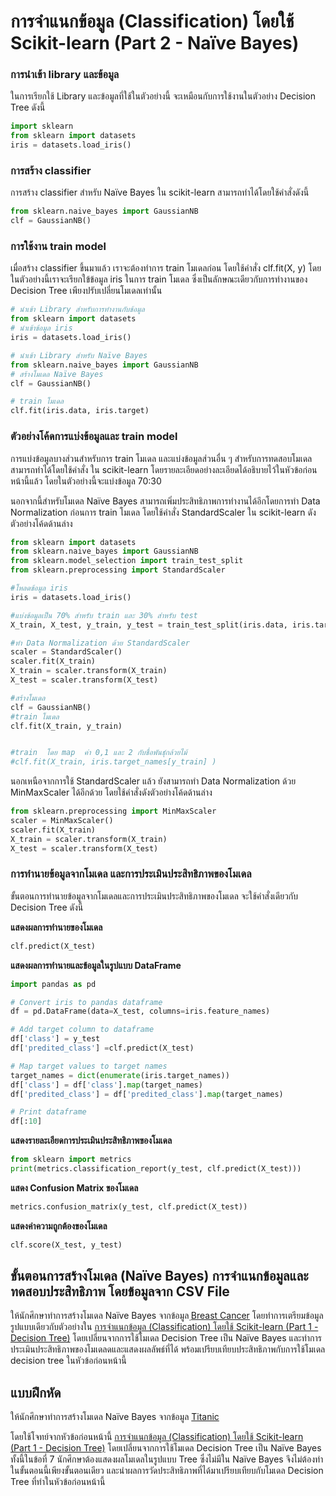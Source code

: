 # การจำแนกข้อมูล (Classification) โดยใช้ Scikit-learn (Part 2 - Naïve Bayes)

### การนำเข้า library และข้อมูล
ในการเรียกใช้ Library และข้อมูลที่ใช้ในตัวอย่างนี้ จะเหมือนกับการใช้งานในตัวอย่าง Decision Tree ดังนี้

```python
import sklearn
from sklearn import datasets
iris = datasets.load_iris()
```
 

### การสร้าง classifier 

การสร้าง classifier สำหรับ Naïve Bayes ใน scikit-learn สามารถทำได้โดยใช้คำสั่งดังนี้

```python
from sklearn.naive_bayes import GaussianNB
clf = GaussianNB()
```

### การใช้งาน train model
เมื่อสร้าง classifier ขึ้นมาแล้ว เราจะต้องทำการ train โมเดลก่อน โดยใช้คำสั่ง clf.fit(X, y)
โดยในตัวอย่างนี้เราจะเรียกใข้ข้อมูล iris ในการ train โมเดล ซึ่งเป็นลักษณะเดียวกับการทำงานของ Decision Tree เพียงปรับเปลี่ยนโมเดลเท่านั้น

```python
# นำเข้า Library สำหรับการทำงานกับข้อมูล
from sklearn import datasets
# นำเข้าข้อมูล iris
iris = datasets.load_iris()

# นำเข้า Library สำหรับ Naïve Bayes
from sklearn.naive_bayes import GaussianNB
# สร้างโมเดล Naïve Bayes
clf = GaussianNB()

# train โมเดล
clf.fit(iris.data, iris.target)
```


### ตัวอย่างโค้ดการแบ่งข้อมูลและ train model

การแบ่งข้อมูลบางส่วนสำหรับการ train โมเดล และแบ่งข้อมูลส่วนอื่น ๆ สำหรับการทดสอบโมเดล สามารถทำได้โดยใช้คำสั่ง  ใน scikit-learn โดยรายละเอียดอย่างละเอียดได้อธิบายไว้ในหัวข้อก่อนหน้านี้แล้ว โดยในตัวอย่างนี้จะแบ่งข้อมูล 70:30 

นอกจากนี้สำหรับโมเดล Naïve Bayes สามารถเพิ่มประสิทธิภาพการทำงานได้อีกโดยการทำ Data Normalization ก่อนการ train โมเดล โดยใช้คำสั่ง StandardScaler ใน scikit-learn ดังตัวอย่างโค้ดด้านล่าง

```python
from sklearn import datasets
from sklearn.naive_bayes import GaussianNB
from sklearn.model_selection import train_test_split
from sklearn.preprocessing import StandardScaler

#โหลดข้อมูล iris
iris = datasets.load_iris()

#แบ่งข้อมูลเป็น 70% สำหรับ train และ 30% สำหรับ test
X_train, X_test, y_train, y_test = train_test_split(iris.data, iris.target, test_size=0.3 ,stratify=y)

#ทำ Data Normalization ด้วย StandardScaler
scaler = StandardScaler()
scaler.fit(X_train)
X_train = scaler.transform(X_train)
X_test = scaler.transform(X_test)

#สร้างโมเดล
clf = GaussianNB()
#train โมเดล
clf.fit(X_train, y_train)


#train  โดย map  ค่า 0,1 และ 2 กับชื่อพันธุ์กล้วยไม้
#clf.fit(X_train, iris.target_names[y_train] )
```

นอกเหนือจากการใช้ StandardScaler แล้ว ยังสามารถทำ Data Normalization ด้วย MinMaxScaler ได้อีกด้วย โดยใช้คำสั่งดังตัวอย่างโค้ดด้านล่าง

```python
from sklearn.preprocessing import MinMaxScaler
scaler = MinMaxScaler()
scaler.fit(X_train)
X_train = scaler.transform(X_train)
X_test = scaler.transform(X_test)
```



### การทำนายข้อมูลจากโมเดล และการประเมินประสิทธิภาพของโมเดล

ขั้นตอนการทำนายข้อมูลจากโมเดลและการประเมินประสิทธิภาพของโมเดล จะใช้คำสั่งเดียวกับ Decision Tree ดังนี้

**แสดงผลการทำนายของโมเดล**
```python
clf.predict(X_test)
```

**แสดงผลการทำนายและข้อมูลในรูปแบบ DataFrame**
```python
import pandas as pd

# Convert iris to pandas dataframe
df = pd.DataFrame(data=X_test, columns=iris.feature_names)

# Add target column to dataframe
df['class'] = y_test
df['predited_class'] =clf.predict(X_test)

# Map target values to target names
target_names = dict(enumerate(iris.target_names))
df['class'] = df['class'].map(target_names)
df['predited_class'] = df['predited_class'].map(target_names)

# Print dataframe
df[:10]
```


**แสดงรายละเอียดการประเมินประสิทธิภาพของโมเดล**

```python
from sklearn import metrics
print(metrics.classification_report(y_test, clf.predict(X_test)))
```


**แสดง Confusion Matrix ของโมเดล**

```python
metrics.confusion_matrix(y_test, clf.predict(X_test))
```

**แสดงค่าความถูกต้องของโมเดล**

```python
clf.score(X_test, y_test)
```

## ขั้นตอนการสร้างโมเดล (Naïve Bayes) การจำแนกข้อมูลและทดสอบประสิทธิภาพ โดยข้อมูลจาก CSV File

ให้นักศึกษาทำการสร้างโมเดล Naïve Bayes จากข้อมูล [ฺBreast Cancer](Datasets/breastCancer.csv) โดยทำการเตรียมข้อมูลรูปแบบเดียวกับตัวอย่างใน [การจำแนกข้อมูล (Classification) โดยใช้ Scikit-learn (Part 1 - Decision Tree)](06_Classification_DT.md) โดยเปลี่ยนจากการใช้โมเดล Decision Tree เป็น Naïve Bayes และทำการประเมินประสิทธิภาพของโมเดลดและแสดงผลลัพธ์ที่ได้ พร้อมเปรียบเทียบประสิทธิภาพกับการใช้โมเดล decision tree ในหัวข้อก่อนหน้านี้

## แบบฝึกหัด

ให้นักศึกษาทำการสร้างโมเดล Naïve Bayes จากข้อมูล [Titanic](Datasets/titanic.csv) 

โดยใช้โจทย์จากหัวข้อก่อนหน้านี้ [การจำแนกข้อมูล (Classification) โดยใช้ Scikit-learn (Part 1 - Decision Tree)](06_Classification_DT.md) โดยเปลี่ยนจากการใช้โมเดล Decision Tree เป็น Naïve Bayes ทั้งนี้ในข้อที่ 7 นักศึกษาต้องแสดงผลโมเดลในรูปแบบ Tree ซึ่งไม่มีใน Naïve Bayes จึงไม่ต้องทำในขั้นตอนนี้เพียงขั้นตอนเดียว และนำผลการวัดประสิทธิภาพที่ได้มาเปรียบเทียบกับโมเดล Decision Tree ที่ทำในหัวข้อก่อนหน้านี้
